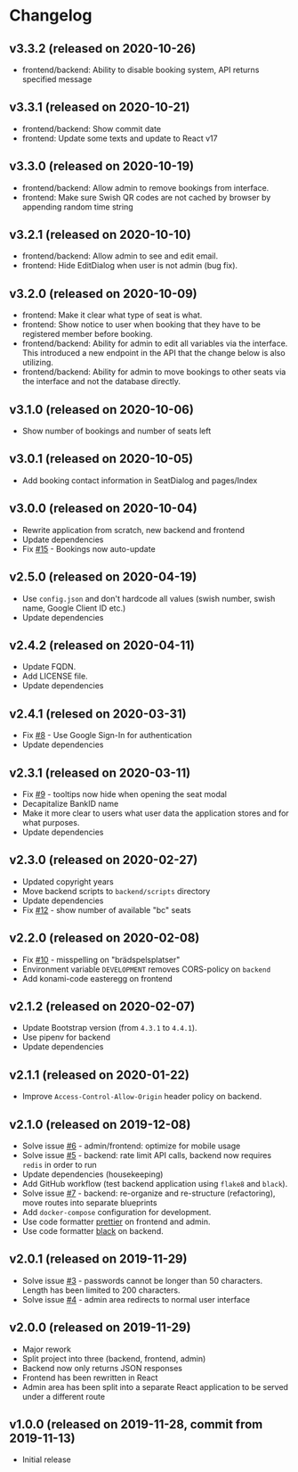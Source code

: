 # Changelog

## v3.3.2 (released on 2020-10-26)

- frontend/backend: Ability to disable booking system, API returns specified message

## v3.3.1 (released on 2020-10-21)

- frontend/backend: Show commit date
- frontend: Update some texts and update to React v17

## v3.3.0 (released on 2020-10-19)

- frontend/backend: Allow admin to remove bookings from interface.
- frontend: Make sure Swish QR codes are not cached by browser by appending random time string

## v3.2.1 (released on 2020-10-10)

- frontend/backend: Allow admin to see and edit email.
- frontend: Hide EditDialog when user is not admin (bug fix).

## v3.2.0 (released on 2020-10-09)

- frontend: Make it clear what type of seat is what.
- frontend: Show notice to user when booking that they have to be registered member before booking.
- frontend/backend: Ability for admin to edit all variables via the interface. This introduced a new endpoint in the API that the change below is also utilizing.
- frontend/backend: Ability for admin to move bookings to other seats via the interface and not the database directly.

## v3.1.0 (released on 2020-10-06)

- Show number of bookings and number of seats left

## v3.0.1 (released on 2020-10-05)

- Add booking contact information in SeatDialog and pages/Index

## v3.0.0 (released on 2020-10-04)

- Rewrite application from scratch, new backend and frontend
- Update dependencies
- Fix [#15](https://github.com/tullingedk/booking/issues/15) - Bookings now auto-update

## v2.5.0 (released on 2020-04-19)

- Use `config.json` and don't hardcode all values (swish number, swish name, Google Client ID etc.)
- Update dependencies

## v2.4.2 (released on 2020-04-11)

- Update FQDN.
- Add LICENSE file.
- Update dependencies

## v2.4.1 (relesed on 2020-03-31)

- Fix [#8](https://github.com/tullingedk/booking/issues/8) - Use Google Sign-In for authentication
- Update dependencies

## v2.3.1 (released on 2020-03-11)

- Fix [#9](https://github.com/tullingedk/booking/issues/9) - tooltips now hide when opening the seat modal
- Decapitalize BankID name
- Make it more clear to users what user data the application stores and for what purposes.
- Update dependencies

## v2.3.0 (released on 2020-02-27)

- Updated copyright years
- Move backend scripts to `backend/scripts` directory
- Update dependencies
- Fix [#12](https://github.com/tullingedk/booking/issues/12) - show number of available "bc" seats

## v2.2.0 (released on 2020-02-08)

- Fix [#10](https://github.com/tullingedk/booking/issues/10) - misspelling on "brädspelsplatser"
- Environment variable `DEVELOPMENT` removes CORS-policy on `backend`
- Add konami-code easteregg on frontend

## v2.1.2 (released on 2020-02-07)

- Update Bootstrap version (from `4.3.1` to `4.4.1`).
- Use pipenv for backend
- Update dependencies

## v2.1.1 (released on 2020-01-22)

- Improve `Access-Control-Allow-Origin` header policy on backend.

## v2.1.0 (released on 2019-12-08)

- Solve issue [#6](https://github.com/tullingedk/booking/issues/6) - admin/frontend: optimize for mobile usage
- Solve issue [#5](https://github.com/tullingedk/booking/issues/5) - backend: rate limit API calls, backend now requires `redis` in order to run
- Update dependencies (housekeeping)
- Add GitHub workflow (test backend application using `flake8` and `black`).
- Solve issue [#7](https://github.com/tullingedk/booking/issues/7) - backend: re-organize and re-structure (refactoring), move routes into separate blueprints
- Add `docker-compose` configuration for development.
- Use code formatter [prettier](https://prettier.io/) on frontend and admin.
- Use code formatter [black](https://github.com/psf/black) on backend.

## v2.0.1 (released on 2019-11-29)

- Solve issue [#3](https://github.com/tullingedk/booking/issues/3) - passwords cannot be longer than 50 characters. Length has been limited to 200 characters.
- Solve issue [#4](https://github.com/tullingedk/booking/issues/4) - admin area redirects to normal user interface

## v2.0.0 (released on 2019-11-29)

- Major rework
- Split project into three (backend, frontend, admin)
- Backend now only returns JSON responses
- Frontend has been rewritten in React
- Admin area has been split into a separate React application to be served under a different route

## v1.0.0 (released on 2019-11-28, commit from 2019-11-13)

- Initial release
